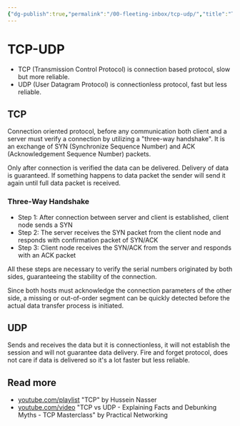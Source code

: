 ```yaml
---
{"dg-publish":true,"permalink":"/00-fleeting-inbox/tcp-udp/","title":"TCP-UDP","tags":["network"]}
---
```



# TCP-UDP

- TCP (Transmission Control Protocol) is connection based protocol, slow but more reliable.
- UDP (User Datagram Protocol) is connectionless protocol, fast but less reliable.

## TCP

Connection oriented protocol, before any communication both client and a server must verify a connection by utilizing a "three-way handshake". It is an exchange of SYN (Synchronize Sequence Number) and ACK (Acknowledgement Sequence Number) packets.

Only after connection is verified the data can be delivered. Delivery of data is guaranteed. If something happens to data packet the sender will send it again until full data packet is received.

### Three-Way Handshake

- Step 1: After connection between server and client is established, client node sends a SYN
- Step 2: The server receives the SYN packet from the client node and responds with confirmation packet of SYN/ACK
- Step 3: Client node receives the SYN/ACK from the server and responds with an ACK packet

All these steps are necessary to verify the serial numbers originated by both sides, guaranteeing the stability of the connection.

Since both hosts must acknowledge the connection parameters of the other side, a missing or out-of-order segment can be quickly detected before the actual data transfer process is initiated.

## UDP

Sends and receives the data but it is connectionless, it will not establish the session and will not guarantee data delivery. Fire and forget protocol, does not care if data is delivered so it's a lot faster but less reliable.

## Read more

- [youtube.com/playlist](https://www.youtube.com/playlist?list=PLQnljOFTspQX_Zkt_8teMRsdY4sNt4BX6) "TCP" by Hussein Nasser
- [youtube.com/video](https://www.youtube.com/watch?v=jE_FcgpQ7Co) "TCP vs UDP - Explaining Facts and Debunking Myths - TCP Masterclass" by Practical Networking
